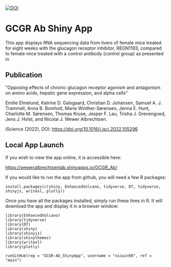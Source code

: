[![DOI](https://zenodo.org/badge/528001746.svg)](https://zenodo.org/badge/latestdoi/528001746)

# GCGR Ab Shiny App

This app displays RNA sequencing data from livers of female mice treated for eight weeks with the glucagon receptor inhibitor, REGN1193, 
compared to female mice treated with a control antibody (control group) as presented in

## Publication

"Opposing effects of chronic glucagon receptor agonism and antagonism on amino acids, hepatic gene expression, and alpha cells"

Emilie Elmelund, Katrine D. Galsgaard, Christian D. Johansen, Samuel A. J. Trammell, Anna B. Bomholt, Marie Winther-Sørensen, Jenna E. Hunt, Charlotte M. Sørensen, Thomas Kruse, Jesper F. Lau, Trisha J. Grevengoed, Jens J. Holst, and Nicolai J. Wewer Albrechtsen.

iScience (2022), DOI: https://doi.org/10.1016/j.isci.2022.105296

## Local App Launch
If you wish to view the app online, it is accessible here:
  
https://weweralbrechtsenlab.shinyapps.io/GCGR_Ab/

If you would like to run the app from github, you will need a few R packages:

```{r}
install.packages(c(shiny, EnhancedVolcano, tidyverse, DT, tidyverse, shinyjs, writexl, plotly))
```

Once you have all the packages installed, simply run these lines in R. It will download the app and display it in a browser window:

```{r}
library(EnhancedVolcano)
library(tidyverse)
library(DT)
library(shiny)
library(shinyjs)
library(shinythemes) 
library(writexl)
library(plotly)

runGitHub(rep = "GCGR-Ab_ShinyApp", username = "nicwin98", ref = "main")
```
